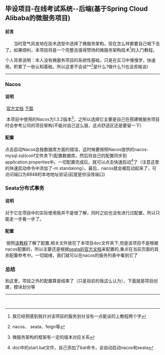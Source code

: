 ## 毕设项目-在线考试系统--后端(基于Spring Cloud Alibaba的微服务项目)

#### 前言

&emsp;&emsp;当时意气风发地在技术选型中选择了微服务架构，现在怎么样都要自己咽下去了。如果顺利，本项目将是一个完整且值得赞扬的微服务架构技术[^1]的入门教程。

​		个人背景说明：本人没有微服务项目的系统性基础，只是在实习中慢慢学，快速用。积累了一些认知基础，所以这里不会谈**[^2]是什么?做什么?(也没资格谈)

---

### Nacos

#### 说明

​		[官方文档](https://nacos.io/zh-cn/docs/quick-start.html)	[下载](https://github.com/alibaba/nacos/releases)

​		本项目中使用的Nacos为1.3.2版本[^3]，之所以选择它主要是自己在搭建微服务项目时会参考公司的项目架构(不能对自己这么狠，这点舒适区还是要留一下)

#### 配置

​		点击启动Nacos会报数据库方面的错误，这时候要按照Nacos提供的nacos-mysql.sql(conf文件夹下)配置数据库，然后将自己的配置同步到application.properties中。一切配置完成后，就可以点击快速启动[^4]了（注意这里的快速启动命令中添加了-m standalong）。最后，nacos就会被启动起来了，可访问端口为8848的本地地址验证(前提是你没改端口)

### Seata分布式事务

#### 说明		

​		对于它在项目中的实际使用我并不是很了解，同时之前也没有进行过配置，所以只能走一步看一步了。

#### 配置

​		按照[该教程](https://zhuanlan.zhihu.com/p/103120151)了解了配置,相关文件放在了本项目doc文件夹下,但是该项目不是根据nacos配置的，所以主要还是根据[seata的官方文档](https://seata.io/zh-cn/docs/user/configuration/nacos.html)来配置的,重点在当前页面的其余配置参考中。一切就绪，我们就可以在nacos的服务列表中看到它了



### 总结

​		到这里，项目之外的配置算是结束了（只是目前的我这么认为），下面就是项目创建，模块划分等

****



​		







[^1]: 我已经预感到我针对该项目的服务划分没有一点能谈的上教程两个字 
[^2]:nacos、 seata、feign等
[^3]: 微服务架构的框架有一定的版本对应关系

[^4]: doc中的start.bat文件，自己添加了bat命令，会自动启动nacos和seata